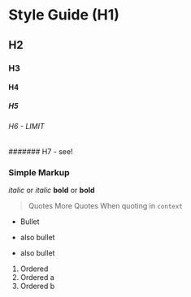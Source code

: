 # Style Guide (H1)
## H2
### H3
#### H4
##### H5
###### H6 - LIMIT
####### H7 - see!

### Simple Markup
*italic* or _italic_
**bold** or __bold__

> Quotes
> More Quotes
When quoting in <code>context</code>

* Bullet
- also bullet
+ also bullet

1. Ordered
1. Ordered a
1. Ordered b 

<!--- Comment out --->
